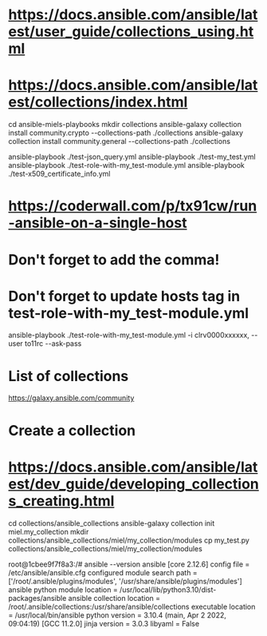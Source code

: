 # https://docs.ansible.com/ansible/latest/user_guide/collections_using.html
# https://docs.ansible.com/ansible/latest/collections/index.html

cd ansible-miels-playbooks
mkdir collections
ansible-galaxy collection install community.crypto --collections-path ./collections
ansible-galaxy collection install community.general --collections-path ./collections

ansible-playbook ./test-json_query.yml
ansible-playbook ./test-my_test.yml
ansible-playbook ./test-role-with-my_test-module.yml
ansible-playbook ./test-x509_certificate_info.yml

# https://coderwall.com/p/tx91cw/run-ansible-on-a-single-host
# Don't forget to add the comma!
# Don't forget to update hosts tag in test-role-with-my_test-module.yml
ansible-playbook ./test-role-with-my_test-module.yml -i clrv0000xxxxxx, --user to11rc --ask-pass


# List of collections
https://galaxy.ansible.com/community

# Create a collection
# https://docs.ansible.com/ansible/latest/dev_guide/developing_collections_creating.html
cd collections/ansible_collections
ansible-galaxy collection init miel.my_collection
mkdir collections/ansible_collections/miel/my_collection/modules
cp my_test.py collections/ansible_collections/miel/my_collection/modules





root@1cbee9f7f8a3:/# ansible --version
ansible [core 2.12.6]
config file = /etc/ansible/ansible.cfg
configured module search path = ['/root/.ansible/plugins/modules', '/usr/share/ansible/plugins/modules']
ansible python module location = /usr/local/lib/python3.10/dist-packages/ansible
ansible collection location = /root/.ansible/collections:/usr/share/ansible/collections
executable location = /usr/local/bin/ansible
python version = 3.10.4 (main, Apr  2 2022, 09:04:19) [GCC 11.2.0]
jinja version = 3.0.3
libyaml = False

